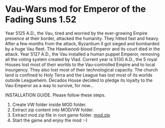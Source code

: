 # Vau-Wars mod for Emperor of the Fading Suns 1.52

Year 5125 A.D., the Vau, tired and worried by the ever-growing Empire presence at their border, attacked the humanity. They hitted fast and heavy. After a few months from the attack, Byzantium II got sieged and bombarded by a huge Vau fleet. The Hawkwood-blood Emperor and its court died in the attack.
Year 5127 A.D., the Vau installed a human puppet Emperor, removing all the voting system created by Vlad.
Current year is 5130 A.D., the 5 royal Houses lost most of their worlds to the Vau-controlled Empire and to local insurgency. They also lost most of their technological capacity. The church land is confined to Holy Terra and the League has lost most of its worlds outside Leagueheim.
Decados House decided to pledge its loyalty to the Vau-Emperor as a way to survive, for now...


INSTALLATION GUIDE. Please follow these steps.

1. Create VW folder inside MOD folder.
2. Extract zip content into MOD/VW folder.
3. Extract mod.zip file in root game folder. [mod.zip](https://github.com/Luxor70/Vau-Wars/files/13265530/mod.zip)
4. Start the game and enjoy the mod :-)
